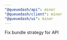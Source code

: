 ```yaml
---
"@queuedash/api": minor
"@queuedash/client": minor
"@queuedash/ui": minor
---
```


Fix bundle strategy for API
